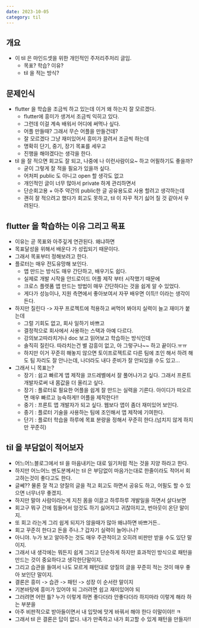 ```yaml
---
date: 2023-10-05
category: til
---
```


## 개요

- 이 til 은 마인드셋을 위한 개인적인 주저리주저리 글임.
  - 목표? 학습? 이유?
  - til 을 적는 방식?

## 문제인식

- flutter 을 학습을 조금씩 하고 있는데 이거 왜 하는지 잘 모르겠다.
  - flutter에 흥미가 생겨서 조금씩 익히고 있다.
  - 그런데 이걸 계속 배워서 어디에 써먹나 싶다.
  - 어플 만들때? 그래서 무슨 어플을 만들건데?
  - 잘 모르겠다 그냥 재미있어서 흥미가 끌려서 조금씩 하는데
  - 명확히 단기, 중기, 장기 목표를 세우고
  - 진행을 해야겠다는 생각을 한다.
- til 을 잘 적으면 회고도 잘 되고, 나중에 나 이런사람이요~ 하고 어필하기도 좋을까?
  - 굳이 그렇게 잘 적을 필요가 있을까 싶다.
  - 어처피 public 도 아니고 open 할 생각도 없고
  - 개인적인 글이 너무 많아서 private 하게 관리하면서
  - 단순회고용 + 아주 약간의 public한 글 공유용도로 사용 할려고 생각하는데
  - 괜히 잘 적으려고 했다가 회고도 못하고, til 이 자꾸 적기 싫어 질 것 같아서 우려된다.

## flutter 을 학습하는 이유 그리고 목표

- 이유는 곧 목표와 아주깊게 연관된다. 왜냐하면
- 목표달성을 위해서 배운다 가 성립되기 때문이다.
- 그래서 목표부터 정해보려고 한다.
- 플로터는 매우 전도유망해 보인다.
  - 앱 만드는 방식도 매우 간단하고, 배우기도 쉽다.
  - 실제로 개발 시작을 안드로이드 어플 제작 부터 시작했기 때문에
  - 크로스 플렛폼 앱 만드는 방법이 매우 간단하다는 것을 쉽게 알 수 있었다.
  - 게다가 성능이나, 지원 측면에서 좋아보여서 자꾸 배우면 이득!! 이라는 생각이 든다.
- 하지만 질린다 -> 자꾸 프로젝트에 적용하고 써먹어 봐야지 실력이 늘고 재미가 붙는데
  - 그럴 기회도 없고, 회사 일하기 바쁘고
  - 결정적으로 회사에서 사용하는 스택과 아예 다르다.
  - 강의보고따라치거나 doc 보고 읽어보고 학습하는 방식인데
  - 솔직히 질린다. 따라치는건 별 감흥이 없고, 아 그렇구나~~ 하고 끝이다.ㅠㅠ
  - 하지만 이거 꾸준히 해놓지 않으면 토이프로젝트로 다른 팀에 조인 해서 하려 해도 팀 자리도 잘 안나는데, 나더라도 내다 준비가 잘 안되있을 수도 있고...
- 그래서 니 목표는?
  - 장기 : 쉽고 빠르게 앱 제작을 코드레벨에서 잘 풀어나가고 싶다. 그래서 프론트 개발자로써 내 몸값을 더 올리고 싶다.
  - 장기 : 플로터로 필요한 어플을 쉽게 잘 만드는 실력을 기른다. 아이디가 떠오르면 매우 빠르고 능숙하게!! 어플을 제작한다!!
  - 중기 : 프론트 앱 개발자가 되고 싶다. 웹보다 앱이 좀더 재미있어 보인다.
  - 중기 : 플로터 기술을 사용하는 팀에 조인해서 앱 제작에 기여한다.
  - 단기 : 플로터 학습을 하루에 목표 분량을 정해서 꾸준히 한다.(넘치지 않게 하지만 꾸준히)

## til 을 부담없이 적어보자

- 어느어느블로그에서 til 을 마음내키는 대로 일기처럼 적는 것을 지양 하라고 한다.
- 하지만 어느어느 멘도분께서는 til 은 부담없이 마음가는대로 한줄이라도 적어서 회고하는것이 좋다고도 한다.
- 글쎄?? 물론 잘 적고 양질의 글을 적고 회고도 하면서 공유도 하고, 어필도 할 수 있으면 너무너무 좋겠지.
- 하지만 말야 사람이라는게 지친 몸을 이끌고 하루하루 개발일을 하면서 살다보면
- 회고구 뭐구 간에 힘들어서 암것도 하기 싫어지고 귀찮아지고, 번아웃이 온단 말이지.
- 또 회고 라는게 그리 쉽게 되지가 않을때가 많아 왜냐하면 바쁘거든..
- 회고 꾸준히 한다고 돈을 주나..? 갑자기 실력이 늘어나나?
- 아니야. 누가 보고 알아주는 것도 매우 주관적이고 오히려 비판만 받을 수도 있단 말이지.
- 그래서 내 생각에는 뭐든지 쉽게 그리고 단순하게 하지만 효과적인 방식으로 패턴을 만드는 것이 중요하다고 생각한단말이지.
- 그리고 습관을 들여서 나도 모르게 패턴대로 양질의 글을 꾸준히 적는 것이 매우 좋아 보인단 말이지.
- 결론은 흥미 -> 습관 -> 패턴 -> 성장 이 순서란 말이지
- 기본바탕에 흥미가 있어야 되 그러려면 쉽고 재미있어야 되
- 그러려면 어떤 틀? 누가 이렇게 하면 좋다더라 안좋다더라 하지마라 이렇게 해라 하는 부분을
- 아주 비판적으로 받아들이면서 내 입맛에 맛게 바꿔서 해야 한다 이말이야!! ㅋ
- 그래서 til 은 결론은 답이 없다. 내가 만족하고 내가 회고할 수 있게 패턴을 만들자!!
